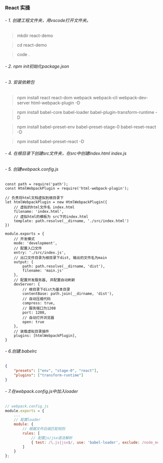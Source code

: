 ### React 实操

###### -  1. 创建工程文件夹，用vscode打开文件夹。

> mkdir react-demo

> cd react-demo

> code .

###### -  2. npm init初始化package.json

###### -  3. 安装依赖包

> npm install react react-dom webpack webpack-cli webpack-dev-server html-webpack-plugin -D

> npm install babel-core babel-loader babel-plugin-transform-runtime -D

> npm install babel-preset-env babel-preset-stage-0 babel-reset-react -D

> npm install babel-preset-react -D

###### - 4. 在根目录下创建src文件夹，在src中创建index.html  index.js

###### - 5. 创建webpack.config.js

``` 
const path = require('path');
const HtmlWebpackPlugin = require('html-webpack-plugin');

// 负责将html文档虚拟到根目录下
let htmlWebpackPlugin = new HtmlWebpackPlugin({
    // 虚拟的html文件名 index.html
    filename: 'index.html',
    // 虚拟html的模板为 src下的index.html
    template: path.resolve(__dirname, './src/index.html')
})

module.exports = {
    // 开发模式
    mode: 'development',
    // 配置入口文件
    entry: './src/index.js',
    // 出口文件目录为根目录下dist, 输出的文件名为main
    output: {
        path: path.resolve(__dirname, 'dist'),
        filename: 'main.js'
    },
    // 配置开发服务器, 并配置自动刷新
    devServer: {
        // 根目录下dist为基本目录
        contentBase: path.join(__dirname, 'dist'),
        // 自动压缩代码
        compress: true,
        // 服务端口为1208
        port: 1208,
        // 自动打开浏览器
        open: true
    },
    // 装载虚拟目录插件
    plugins: [htmlWebpackPlugin],
}
```

###### - 6.创建.babelrc
``` json
{
    "presets": ["env", "stage-0", "react"],
    "plugins": ["transform-runtime"]
}
```

###### - 7.在webpack.config.js中加入loader
``` javascript
// webpack.config.js
module.exports = {
    ...
    // 配置loader
    module: {
        // 根据文件后缀匹配规则
        rules: [
            // 配置js/jsx语法解析
            { test: /\.js|jsx$/, use: 'babel-loader', exclude: /node_modules/ }
        ]
    }
};
```




